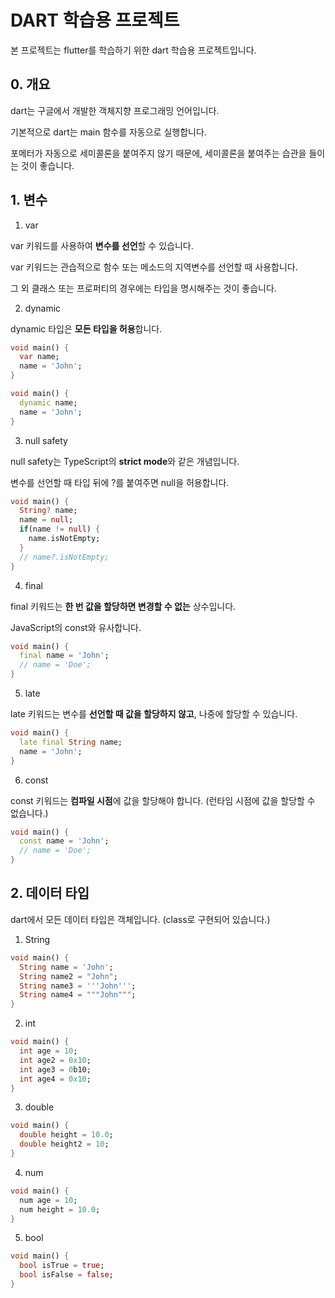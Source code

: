 # DART 학습용 프로젝트

본 프로젝트는 flutter를 학습하기 위한 dart 학습용 프로젝트입니다.

## 0. 개요

dart는 구글에서 개발한 객체지향 프로그래밍 언어입니다.

기본적으로 dart는 main 함수를 자동으로 실행합니다.

포메터가 자동으로 세미콜론을 붙여주지 않기 때문에, 세미콜론을 붙여주는 습관을 들이는 것이 좋습니다.

## 1. 변수

1. var

var 키워드를 사용하여 **변수를 선언**할 수 있습니다.

var 키워드는 관습적으로 함수 또는 메소드의 지역변수를 선언할 때 사용합니다.

그 외 클래스 또는 프로퍼티의 경우에는 타입을 명시해주는 것이 좋습니다.

2. dynamic

dynamic 타입은 **모든 타입을 허용**합니다.

```dart
void main() {
  var name;
  name = 'John';
}
```

```dart
void main() {
  dynamic name;
  name = 'John';
}
```

3. null safety

null safety는 TypeScript의 **strict mode**와 같은 개념입니다.

변수를 선언할 때 타입 뒤에 ?를 붙여주면 null을 허용합니다.

```dart
void main() {
  String? name;
  name = null;
  if(name != null) {
    name.isNotEmpty;
  }
  // name?.isNotEmpty;
}
```

4. final

final 키워드는 **한 번 값을 할당하면 변경할 수 없는** 상수입니다.

JavaScript의 const와 유사합니다.

```dart
void main() {
  final name = 'John';
  // name = 'Doe';
}
```

5. late

late 키워드는 변수를 **선언할 때 값을 할당하지 않고**, 나중에 할당할 수 있습니다.

```dart
void main() {
  late final String name;
  name = 'John';
}
```

6. const

const 키워드는 **컴파일 시점**에 값을 할당해야 합니다. (런타임 시점에 값을 할당할 수 없습니다.)

```dart
void main() {
  const name = 'John';
  // name = 'Doe';
}
```

## 2. 데이터 타입

dart에서 모든 데이터 타입은 객체입니다. (class로 구현되어 있습니다.)

1. String

```dart
void main() {
  String name = 'John';
  String name2 = "John";
  String name3 = '''John''';
  String name4 = """John""";
}
```

2. int

```dart
void main() {
  int age = 10;
  int age2 = 0x10;
  int age3 = 0b10;
  int age4 = 0x10;
}
```

3. double

```dart
void main() {
  double height = 10.0;
  double height2 = 10;
}
```

4. num

```dart
void main() {
  num age = 10;
  num height = 10.0;
}
```

5. bool

```dart
void main() {
  bool isTrue = true;
  bool isFalse = false;
}
```

